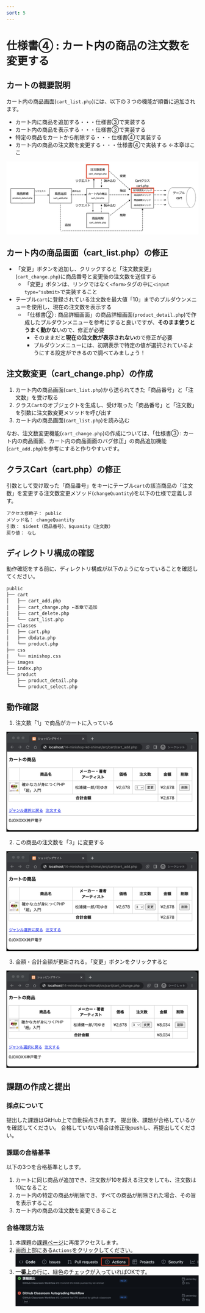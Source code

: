 ```yaml
---
sort: 5
---
```

# 仕様書④ : カート内の商品の注文数を変更する

## カートの概要説明

カート内の商品画面(`cart_list.php`)には、以下の３つの機能が順番に追加されます。

- カート内に商品を追加する・・・仕様書③で実装する
- カート内の商品を表示する・・・仕様書③で実装する
- 特定の商品をカートから削除する・・・仕様書④で実装する
- カート内の商品の注文数を変更する・・・仕様書④で実装する ←本章はここ

![](./images/cart_transition_update.png)

## カート内の商品画面（cart_list.php）の修正

- 「変更」ボタンを追加し、クリックすると「注文数変更」(`cart_change.php`)に商品番号と変更後の注文数を送信する
  - 「変更」ボタンは、リンクではなく`<form>`タグの中に`<input type="submit>`で実装すること
- テーブル`cart`に登録されている注文数を最大値「10」までのプルダウンメニューを使用し、現在の注文数を表示する
  - 「仕様書② : 商品詳細画面」の商品詳細画面(`product_detail.php`)で作成したプルダウンメニューを参考にすると良いですが、**そのまま使うとうまく動かな**いので、修正が必要
    - そのままだと**現在の注文数が表示されない**ので修正が必要
    - プルダウンメニューには、初期表示で特定の値が選択されているようにする設定ができるので調べてみましょう！

## 注文数変更（cart_change.php）の作成

1. カート内の商品画面(`cart_list.php`)から送られてきた「商品番号」と「注文数」を受け取る
2. クラス`Cart`のオブジェクトを生成し、受け取った「商品番号」と「注文数」を引数に注文数変更メソッドを呼び出す
3. カート内の商品画面(`cart_list.php`)を読み込む

なお、注文数変更機能(`cart_change.php`)の作成については、「仕様書③ : カート内の商品画面、カート内の商品画面のバグ修正」の商品追加機能(`cart_add.php`)を参考にすると作りやすいです。

## クラスCart（cart.php）の修正

引数として受け取った「商品番号」をキーにテーブル`cart`の該当商品の「注文数」を変更する注文数変更メソッド(`changeQuantity`)を以下の仕様で定義します。

```text
アクセス修飾子： public
メソッド名： changeQuantity
引数： $ident（商品番号）、$quanity（注文数）
戻り値： なし
```

## ディレクトリ構成の確認

動作確認をする前に、ディレクトリ構成が以下のようになっていることを確認してください。

```text
public
├── cart
│   ├── cart_add.php
│   ├── cart_change.php ←本章で追加
│   ├── cart_delete.php
│   └── cart_list.php
├── classes
│   ├── cart.php
│   ├── dbdata.php
│   └── product.php
├── css
│   └── minishop.css
├── images
├── index.php
└── product
    ├── product_detail.php
    └── product_select.php
```

## 動作確認

1. 注文数「1」で商品がカートに入っている

![](./images/cart_change_display_1.png)

2. この商品の注文数を「3」に変更する

![](./images/cart_change_display_2.png)

3. 金額・合計金額が更新される。「変更」ボタンをクリックすると

![](./images/cart_change_display_3.png)

## 課題の作成と提出

### 採点について

提出した課題はGitHub上で自動採点されます。
提出後、課題が合格しているかを確認してください。
合格していない場合は修正後pushし、再提出してください。

### 課題の合格基準

以下の3つを合格基準とします。

1. カートに同じ商品が追加でき、注文数が10を超える注文をしても、注文数は10になること
2. カート内の特定の商品が削除でき、すべての商品が削除された場合、その旨を表示すること
3. カート内の商品の注文数を変更できること

### 合格確認方法

1. 本課題の[課題ページ]()に再度アクセスします。
2. 画面上部にある`Actions`をクリックしてください。<br>
![](./images/acions.png)
1. **一番上**の行に、緑色のチェックが入っていればOKです。<br>
![](./images/pass.png)